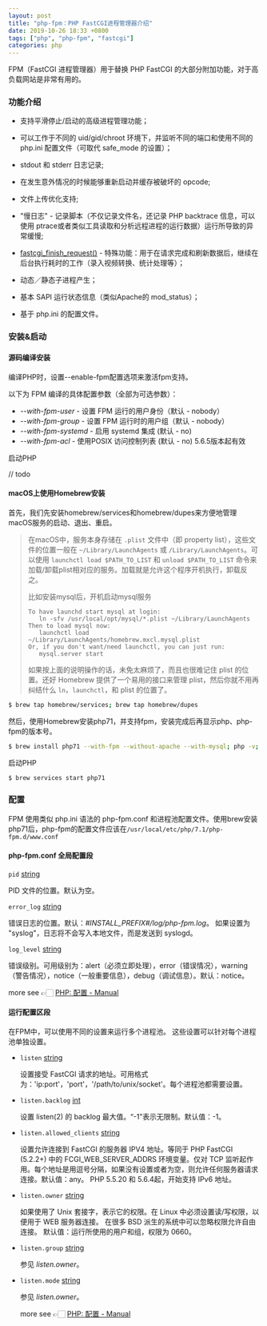 ```yaml
---
layout: post
title: "php-fpm：PHP FastCGI进程管理器介绍"
date: 2019-10-26 18:33 +0800
tags: ["php", "php-fpm", "fastcgi"]
categories: php
---
```


FPM（FastCGI 进程管理器）用于替换 PHP FastCGI 的大部分附加功能，对于高负载网站是非常有用的。

### 功能介绍

- 支持平滑停止/启动的高级进程管理功能；

  

- 可以工作于不同的 uid/gid/chroot 环境下，并监听不同的端口和使用不同的 php.ini 配置文件（可取代 safe_mode 的设置）；

- stdout 和 stderr 日志记录;

- 在发生意外情况的时候能够重新启动并缓存被破坏的 opcode;

- 文件上传优化支持;

- "慢日志" - 记录脚本（不仅记录文件名，还记录 PHP backtrace 信息，可以使用 ptrace或者类似工具读取和分析远程进程的运行数据）运行所导致的异常缓慢;

- [fastcgi_finish_request()](https://www.php.net/manual/zh/function.fastcgi-finish-request.php) - 特殊功能：用于在请求完成和刷新数据后，继续在后台执行耗时的工作（录入视频转换、统计处理等）；

- 动态／静态子进程产生；

- 基本 SAPI 运行状态信息（类似Apache的 mod_status）；

- 基于 php.ini 的配置文件。

### 安装&启动

#### 源码编译安装

编译PHP时，设置--enable-fpm配置选项来激活fpm支持。

以下为 FPM 编译的具体配置参数（全部为可选参数）：

- *--with-fpm-user* - 设置 FPM 运行的用户身份（默认 - nobody）
- *--with-fpm-group* - 设置 FPM 运行时的用户组（默认 - nobody）
- *--with-fpm-systemd* - 启用 systemd 集成 (默认 - no)
- *--with-fpm-acl* - 使用POSIX 访问控制列表 (默认 - no) 5.6.5版本起有效

启动PHP

// todo

#### macOS上使用Homebrew安装

首先，我们先安装homebrew/services和homebrew/dupes来方便地管理macOS服务的启动、退出、重启。

> 在macOS中，服务本身存储在 `.plist` 文件中（即 property list），这些文件的位置一般在 `~/Library/LaunchAgents` 或 `/Library/LaunchAgents`。可以使用 `launchctl load $PATH_TO_LIST` 和 `unload $PATH_TO_LIST` 命令来加载/卸载plist相对应的服务。加载就是允许这个程序开机执行，卸载反之。
>
> 比如安装mysql后，开机启动mysql服务
>
> ```
> To have launchd start mysql at login:
>    ln -sfv /usr/local/opt/mysql/*.plist ~/Library/LaunchAgents
> Then to load mysql now:
>    launchctl load ~/Library/LaunchAgents/homebrew.mxcl.mysql.plist
> Or, if you don't want/need launchctl, you can just run:
>    mysql.server start
> ```
>
> 如果按上面的说明操作的话，未免太麻烦了，而且也很难记住 plist 的位置。还好 Homebrew 提供了一个易用的接口来管理 plist，然后你就不用再纠结什么 `ln`，`launchctl`，和 plist 的位置了。

```bash
$ brew tap homebrew/services; brew tap homebrew/dupes
```

然后，使用Homebrew安装php71，并支持fpm，安装完成后再显示php、php-fpm的版本号。

```bash
$ brew install php71 --with-fpm --without-apache --with-mysql; php -v; php-fpm -v
```

启动PHP

```bash
$ brew services start php71
```

### 配置

FPM 使用类似 php.ini 语法的 php-fpm.conf 和进程池配置文件。使用brew安装php71后，php-fpm的配置文件应该在`/usr/local/etc/php/7.1/php-fpm.d/www.conf`

#### php-fpm.conf 全局配置段

`pid` [string](https://www.php.net/manual/zh/language.types.string.php)

PID 文件的位置。默认为空。

`error_log` [string](https://www.php.net/manual/zh/language.types.string.php)

错误日志的位置。默认：*#INSTALL_PREFIX#/log/php-fpm.log*。 如果设置为 "syslog"，日志将不会写入本地文件，而是发送到 syslogd。

`log_level` [string](https://www.php.net/manual/zh/language.types.string.php)

错误级别。可用级别为：alert（必须立即处理），error（错误情况），warning（警告情况），notice（一般重要信息），debug（调试信息）。默认：notice。

more see 👉🏻 [PHP: 配置 - Manual](https://www.php.net/manual/zh/install.fpm.configuration.php)

#### 运行配置区段

在FPM中，可以使用不同的设置来运行多个进程池。 这些设置可以针对每个进程池单独设置。

- `listen` [string](https://www.php.net/manual/zh/language.types.string.php)

  设置接受 FastCGI 请求的地址。可用格式为：'ip:port'，'port'，'/path/to/unix/socket'。每个进程池都需要设置。

- `listen.backlog` [int](https://www.php.net/manual/zh/language.types.integer.php)

  设置 listen(2) 的 backlog 最大值。“-1”表示无限制。默认值：-1。

- `listen.allowed_clients` [string](https://www.php.net/manual/zh/language.types.string.php)

  设置允许连接到 FastCGI 的服务器 IPV4 地址。等同于 PHP FastCGI (5.2.2+) 中的 FCGI_WEB_SERVER_ADDRS 环境变量。仅对 TCP 监听起作用。每个地址是用逗号分隔，如果没有设置或者为空，则允许任何服务器请求连接。默认值：any。 PHP 5.5.20 和 5.6.4起，开始支持 IPv6 地址。

- `listen.owner` [string](https://www.php.net/manual/zh/language.types.string.php)

  如果使用了 Unix 套接字，表示它的权限。在 Linux 中必须设置读/写权限，以便用于 WEB 服务器连接。 在很多 BSD 派生的系统中可以忽略权限允许自由连接。 默认值：运行所使用的用户和组，权限为 0660。

- `listen.group` [string](https://www.php.net/manual/zh/language.types.string.php)

  参见 *listen.owner*。

- `listen.mode` [string](https://www.php.net/manual/zh/language.types.string.php)

  参见 *listen.owner*。

  more see 👉🏻 [PHP: 配置 - Manual](https://www.php.net/manual/zh/install.fpm.configuration.php)